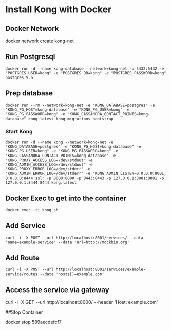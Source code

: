 # Install Kong with Docker

## Docker Network

docker network create kong-net

## Run Postgresql
```
docker run -d --name kong-database --network=kong-net -p 5432:5432 -e "POSTGRES_USER=kong" -e "POSTGRES_DB=kong" -e "POSTGRES_PASSWORD=kong" postgres:9.6
```

## Prep database

```
docker run --rm --network=kong-net -e "KONG_DATABASE=postgres" -e "KONG_PG_HOST=kong-database" -e "KONG_PG_USER=kong" -e "KONG_PG_PASSWORD=kong" -e "KONG_CASSANDRA_CONTACT_POINTS=kong-database" kong:latest kong migrations bootstrap
```


### Start Kong
```
docker run -d --name kong --network=kong-net -e "KONG_DATABASE=postgres" -e "KONG_PG_HOST=kong-database" -e "KONG_PG_USER=kong" -e "KONG_PG_PASSWORD=kong" -e "KONG_CASSANDRA_CONTACT_POINTS=kong-database" -e "KONG_PROXY_ACCESS_LOG=/dev/stdout" -e "KONG_ADMIN_ACCESS_LOG=/dev/stdout" -e "KONG_PROXY_ERROR_LOG=/dev/stderr" -e "KONG_ADMIN_ERROR_LOG=/dev/stderr" -e "KONG_ADMIN_LISTEN=0.0.0.0:8001, 0.0.0.0:8444 ssl" -p 8000:8000 -p 8443:8443 -p 127.0.0.1:8001:8001 -p 127.0.0.1:8444:8444 kong:latest
```

## Docker Exec to get into the container
```
docker exec -ti kong sh 
```

## Add Service

```
curl -i -X POST --url http://localhost:8001/services/ --data 'name=example-service' --data 'url=http://mockbin.org'

```

## Add Route
```
curl -i -X POST --url http://localhost:8001/services/example-service/routes --data 'hosts[]=example.com'
```

## Access the service via gateway
curl -i -X GET --url http://localhost:8000/ --header 'Host: example.com'


##Stop Container

docker stop 589aecdefcf7